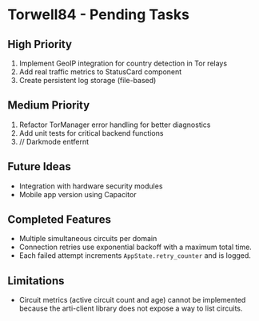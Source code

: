 # Torwell84 - Pending Tasks

## High Priority
1. Implement GeoIP integration for country detection in Tor relays
2. Add real traffic metrics to StatusCard component
3. Create persistent log storage (file-based)

## Medium Priority
1. Refactor TorManager error handling for better diagnostics
2. Add unit tests for critical backend functions
3. // Darkmode entfernt

## Future Ideas
- Integration with hardware security modules
- Mobile app version using Capacitor

## Completed Features
- Multiple simultaneous circuits per domain
- Connection retries use exponential backoff with a maximum total time.
- Each failed attempt increments `AppState.retry_counter` and is logged.

## Limitations
- Circuit metrics (active circuit count and age) cannot be implemented because the arti-client library does not expose a way to list circuits.
